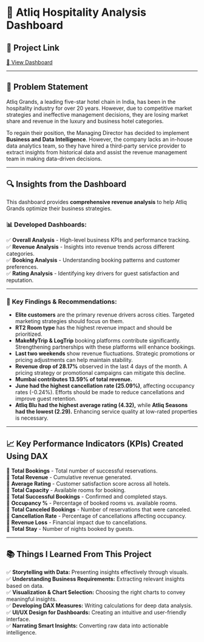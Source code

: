 # 🏨 Atliq Hospitality Analysis Dashboard  

## 🔗 **Project Link**  
[🔗 View Dashboard](https://app.powerbi.com/view?r=eyJrIjoiOGZiMGNmZjUtMzZmMC00MTJhLTg0NWItMGM1YWFjNTQ0MWE3IiwidCI6ImM2ZTU0OWIzLTVmNDUtNDAzMi1hYWU5LWQ0MjQ0ZGM1YjJjNCJ9&pageName=9eff58b7a77793593a36) 

---

## 📌 Problem Statement  
Atliq Grands, a leading five-star hotel chain in India, has been in the hospitality industry for over 20 years. However, due to competitive market strategies and ineffective management decisions, they are losing market share and revenue in the luxury and business hotel categories.  

To regain their position, the Managing Director has decided to implement **Business and Data Intelligence**. However, the company lacks an in-house data analytics team, so they have hired a third-party service provider to extract insights from historical data and assist the revenue management team in making data-driven decisions.  

---

## 🔍 Insights from the Dashboard  
This dashboard provides **comprehensive revenue analysis** to help Atliq Grands optimize their business strategies.  

### 📊 **Developed Dashboards:**  
✅ **Overall Analysis** - High-level business KPIs and performance tracking.  
✅ **Revenue Analysis** - Insights into revenue trends across different categories.  
✅ **Booking Analysis** - Understanding booking patterns and customer preferences.  
✅ **Rating Analysis** - Identifying key drivers for guest satisfaction and reputation.  

---

### 📌 **Key Findings & Recommendations:**  
- **Elite customers** are the primary revenue drivers across cities. Targeted marketing strategies should focus on them.  
- **RT2 Room type** has the highest revenue impact and should be prioritized.  
- **MakeMyTrip & LogTrip** booking platforms contribute significantly. Strengthening partnerships with these platforms will enhance bookings.  
- **Last two weekends** show revenue fluctuations. Strategic promotions or pricing adjustments can help maintain stability.  
- **Revenue drop of 28.17%** observed in the last 4 days of the month. A pricing strategy or promotional campaigns can mitigate this decline.  
- **Mumbai contributes 13.59% of total revenue.**  
- **June had the highest cancellation rate (25.09%)**, affecting occupancy rates (-0.24%). Efforts should be made to reduce cancellations and improve guest retention.  
- **Atliq Blu had the highest average rating (4.32),** while **Atliq Seasons had the lowest (2.29).** Enhancing service quality at low-rated properties is necessary.  

---

## 📈 **Key Performance Indicators (KPIs) Created Using DAX**  
📌 **Total Bookings** - Total number of successful reservations.  
📌 **Total Revenue** - Cumulative revenue generated.  
📌 **Average Rating** - Customer satisfaction score across all hotels.  
📌 **Total Capacity** - Available rooms for booking.  
📌 **Total Successful Bookings** - Confirmed and completed stays.  
📌 **Occupancy %** - Percentage of booked rooms vs. available rooms.  
📌 **Total Canceled Bookings** - Number of reservations that were canceled.  
📌 **Cancellation Rate** - Percentage of cancellations affecting occupancy.  
📌 **Revenue Loss** - Financial impact due to cancellations.  
📌 **Total Stay** - Number of nights booked by guests.  

---

## 📚 **Things I Learned From This Project**  
✅ **Storytelling with Data:** Presenting insights effectively through visuals.  
✅ **Understanding Business Requirements:** Extracting relevant insights based on data.  
✅ **Visualization & Chart Selection:** Choosing the right charts to convey meaningful insights.  
✅ **Developing DAX Measures:** Writing calculations for deep data analysis.  
✅ **UI/UX Design for Dashboards:** Creating an intuitive and user-friendly interface.  
✅ **Narrating Smart Insights:** Converting raw data into actionable intelligence.  



